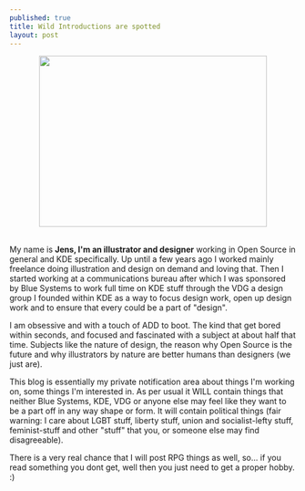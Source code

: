 ```yaml
---
published: true
title: Wild Introductions are spotted
layout: post
---
```

<center><img src="https://i.imgur.com/Anv5jNO.jpg" width="400" height="300" /></center>

<br>

My name is **Jens, I'm an illustrator and designer** working in Open Source in general and KDE specifically. Up until a few years ago I worked mainly freelance doing illustration and design on demand and loving that. Then I started working at a communications bureau after which I was sponsored by Blue Systems to work full time on KDE stuff through the VDG a design group I founded within KDE as a way to focus design work, open up design work and to ensure that every could be a part of "design".

I am obsessive and with a touch of ADD to boot. The kind that get bored within seconds, and focused and fascinated with a subject at about half that time. Subjects like the nature of design, the reason why Open Source is the future and why illustrators by nature are better humans than designers (we just are).    

This blog is essentially my private notification area about things I'm working on, some things I'm interested in. As per usual it WILL contain things that neither Blue Systems, KDE, VDG or anyone else may feel like they want to be a part off in any way shape or form. It will contain political things (fair warning: I care about LGBT stuff, liberty stuff, union and socialist-lefty stuff, feminist-stuff and other "stuff" that you, or someone else may find disagreeable).  

There is a very real chance that I will post RPG things as well, so... if you read something you dont get, well then you just need to get a proper hobby. :)